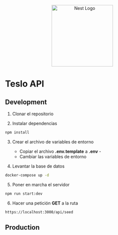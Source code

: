 <p align="center">
  <a href="http://nestjs.com/" target="blank"><img src="https://nestjs.com/img/logo-small.svg" width="200" alt="Nest Logo" /></a>
</p>

# Teslo API

## Development

1. Clonar el repositorio

2. Instalar dependencias

```bash
npm install
```

3. Crear el archivo de variables de entorno

   - Copiar el archivo **.env.template** a **.env** -
   - Cambiar las variables de entorno

4. Levantar la base de datos

```bash
docker-compose up -d
```

5. Poner en marcha el servidor

```bash
npm run start:dev
```

6. Hacer una petición **GET** a la ruta

```bash
https://localhost:3000/api/seed
```

## Production
